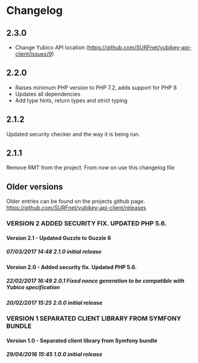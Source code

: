 # Changelog

## 2.3.0
- Change Yubico API location (https://github.com/SURFnet/yubikey-api-client/issues/9)

## 2.2.0
- Raises minimum PHP version to PHP 7.2, adds support for PHP 8
- Updates all dependencies
- Add type hints, return types and strict typing

## 2.1.2
Updated security checker and the way it is being run.

## 2.1.1
Remove RMT from the project. From now on use this changelog file

## Older versions
Older entries can be found on the projects github page.
https://github.com/SURFnet/yubikey-api-client/releases

### VERSION 2  ADDED SECURITY FIX. UPDATED PHP 5.6.
#### Version 2.1 - Updated Guzzle to Guzzle 6
##### 07/03/2017 14:48  2.1.0  initial release
#### Version 2.0 - Added security fix. Updated PHP 5.6.
##### 22/02/2017 16:49  2.0.1  Fixed nonce generation to be compatible with Yubico specification
##### 20/02/2017 15:25  2.0.0  initial release
### VERSION 1  SEPARATED CLIENT LIBRARY FROM SYMFONY BUNDLE
#### Version 1.0 - Separated client library from Symfony bundle
##### 29/04/2016 15:45  1.0.0  initial release
